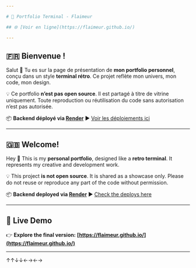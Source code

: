 ```yaml
---

# 🎨 Portfolio Terminal - Flaimeur

## 🌐 [Voir en ligne](https://flaimeur.github.io/)

---
```


## 🇫🇷 Bienvenue !

Salut 👋
Tu es sur la page de présentation de **mon portfolio personnel**, conçu dans un style **terminal rétro**.
Ce projet reflète mon univers, mon code, mon design.

💡 Ce portfolio **n’est pas open source**. Il est partagé à titre de vitrine uniquement.
Toute reproduction ou réutilisation du code sans autorisation n’est pas autorisée.

📦 **Backend déployé via [Render](https://render.com)**
▶️ [Voir les déploiements ici](https://dashboard.render.com/web/srv-d0qttkbe5dus739tomg0/deploys/dep-d0qttkje5dus739tomp0)

---

## 🇬🇧 Welcome!

Hey 👋
This is my **personal portfolio**, designed like a **retro terminal**.
It represents my creative and development work.

💡 This project **is not open source**. It is shared as a showcase only.
Please do not reuse or reproduce any part of the code without permission.

📦 **Backend deployed via [Render](https://render.com)**
▶️ [Check the deploys here](https://dashboard.render.com/web/srv-d0qttkbe5dus739tomg0/deploys/dep-d0qttkje5dus739tomp0)

---

## 🚀 Live Demo

👉 **Explore the final version:**
**[https://flaimeur.github.io/](https://flaimeur.github.io/)**

---

↑↑↓↓←→←→
